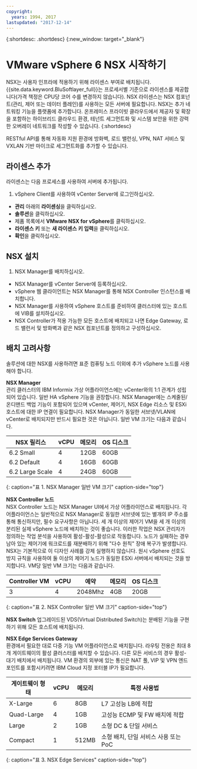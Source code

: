```yaml
---
copyright:
  years: 1994, 2017
lastupdated: "2017-12-14"
---
```


{:shortdesc: .shortdesc}
{:new_window: target="_blank"}

# VMware vSphere 6 NSX 시작하기 

NSX는 사용자 인프라에 적용하기 위해 라이센스 부여로 배치됩니다. {{site.data.keyword.BluSoftlayer_full}}는 프로세서별 기준으로 라이센스를 제공합니다(가격 책정은 CPU당 코어 수를 변경하지 않습니다). NSX 라이센스는 NSX 컴포넌트(관리, 제어 또는 데이터 플레인)를 사용하는 모든 서버에 필요합니다. NSX는 추가 네트워킹 기능을 플랫폼에 추가합니다. 온프레미스 프라이빗 클라우드에서 제공자 및 확장을 포함하는 하이브리드 클라우드 환경, 테넌트 세그먼트화 및 시스템 보안을 위한 강력한 오버레이 네트워크를 작성할 수 있습니다.
{:shortdesc}

RESTful API를 통해 자동화 지원 환경에 방화벽, 로드 밸런싱, VPN, NAT 서비스 및 VXLAN 기반 마이크로 세그먼트화를 추가할 수 있습니다. 

## 라이센스 추가
라이센스는 다음 프로세스를 사용하여 서버에 추가됩니다.
1. vSphere Client를 사용하여 vCenter Server에 로그인하십시오.
* **관리** 아래의 **라이센싱**을 클릭하십시오.
* **솔루션**을 클릭하십시오.
* 제품 목록에서 **VMware NSX for vSphere**를 클릭하십시오.
* **라이센스 키** 또는 **새 라이센스 키 입력**을 클릭하십시오.
* **확인**을 클릭하십시오.

## NSX 설치

1. NSX Manager를 배치하십시오.
* NSX Manager를 vCenter Server에 등록하십시오.
* vSphere 웹 클라이언트는 NSX Manager를 통해 NSX Controller 인스턴스를 배치합니다.
* NSX Manager를 사용하여 vSphere 호스트를 준비하여 클러스터에 있는 호스트에 VIB를 설치하십시오.
* NSX Controller가 적용 가능한 모든 호스트에 배치되고 나면 Edge Gateway, 로드 밸런서 및 방화벽과 같은 NSX 컴포넌트를 정의하고 구성하십시오.

## 배치 고려사항

솔루션에 대한 NSX를 사용하려면 표준 컴퓨팅 노드 이외에 추가 vSphere 노드를 사용해야 합니다.

**NSX Manager**<br />
관리 클러스터의 IBM Informix 가상 어플라이언스에는 vCenter와의 1:1 관계가 성립되어 있습니다. 일반 HA vSphere 기능을 권장합니다. NSX Manager에는 스케줄된/온디맨드 백업 기능이 포함되어 있으며 vCenter, 제어기, NSX Edge 리소스 및 ESXi 호스트에 대한 IP 연결이 필요합니다. NSX Manager가 동일한 서브넷/VLAN에 vCenter로 배치되지만 반드시 필요한 것은 아닙니다. 일반 VM 크기는 다음과 같습니다. 

|NSX 릴리스|vCPU|메모리|OS 디스크|
|---|---|---|---|
|6.2 Small|4|12GB|60GB|
|6.2 Default|4|16GB|60GB|
|6.2 Large Scale|4|24GB|60GB|
{: caption="표 1. NSX Manager 일반 VM 크기" caption-side="top"}

**NSX Controller 노드**<br />
NSX Controller 노드는 NSX Manager UI에서 가상 어플라이언스로 배치됩니다. 각 어플라이언스는 일반적으로 NSX Manager로 동일한 서브넷에 있는 별개의 IP 주소를 통해 통신하지만, 필수 요구사항은 아닙니다. 세 개 이상의 제어기 VM을 세 개 이상의 분리된 실제 vSphere 노드에 배치하는 것이 좋습니다. 이러한 작업은 NSX 관리자가 정의하는 작업 분석을 사용하여 활성-활성-활성으로 작동합니다. 노드가 실패하는 경우 남아 있는 제어기에 워크로드를 재분배하기 위해 "다수 원칙" 장애 복구가 발생합니다. NSX는 기본적으로 이 디자인 사례를 강제 실행하지 않습니다. 원시 vSphere 선호도 방지 규칙을 사용하여 둘 이상의 제어기 노드가 동일한 ESXi 서버에서 배치되는 것을 방지합니다. VM당 일반 VM 크기는 다음과 같습니다. 

|Controller VM|vCPU|예약|메모리|OS 디스크|
|---|---|---|---|---|
|3|4|2048Mhz|4GB|20GB|
{: caption="표 2. NSX Controller 일반 VM 크기" caption-side="top"}

**NSX Switch**
업그레이드된 VDS(Virtual Distributed Switch)는 분배된 기능을 구현하기 위해 모든 호스트에 배치됩니다. 

**NSX Edge Services Gateway**<br />
환경에서 필요한 대로 다중 기능 VM 어플라이언스로 배치됩니다. 라우팅 전용은 최대 8개 게이트웨이의 활성 클러스터를 배치할 수 있습니다. 다른 모든 서비스의 경우 활성-대기 배치에서 배치됩니다. VM 환경의 외부에 있는 통신은 NAT 풀, VIP 및 VPN 엔드포인트를 포함시키려면 IBM Cloud 지정 포터블 IP가 필요합니다. 

|게이트웨이 형태|vCPU|메모리|특정 사용법|
|---|---|---|---|
|X-Large|6|8GB|L7 고성능 LB에 적합|
|Quad-Large|4|1GB|고성능 ECMP 및 FW 배치에 적합|
|Large|2|1GB|소형 DC & 단일 서비스|
|Compact|1|512MB|소형 배치, 단일 서비스 사용 또는 PoC|
{: caption="표 3. NSX Edge Services" caption-side="top"}

